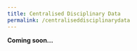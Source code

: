 ```yaml
---
title: Centralised Disciplinary Data
permalink: /centraliseddisciplinarydata
---
```

**Coming soon...**